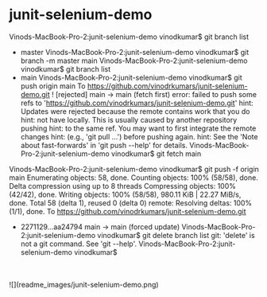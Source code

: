 # junit-selenium-demo

Vinods-MacBook-Pro-2:junit-selenium-demo vinodkumar$ git branch 
  list
* master
Vinods-MacBook-Pro-2:junit-selenium-demo vinodkumar$ git branch -m master main
Vinods-MacBook-Pro-2:junit-selenium-demo vinodkumar$ git branch
  list
* main
Vinods-MacBook-Pro-2:junit-selenium-demo vinodkumar$ git push origin main
To https://github.com/vinodrkumars/junit-selenium-demo.git
 ! [rejected]        main -> main (fetch first)
error: failed to push some refs to 'https://github.com/vinodrkumars/junit-selenium-demo.git'
hint: Updates were rejected because the remote contains work that you do
hint: not have locally. This is usually caused by another repository pushing
hint: to the same ref. You may want to first integrate the remote changes
hint: (e.g., 'git pull ...') before pushing again.
hint: See the 'Note about fast-forwards' in 'git push --help' for details.
Vinods-MacBook-Pro-2:junit-selenium-demo vinodkumar$ git fetch main


Vinods-MacBook-Pro-2:junit-selenium-demo vinodkumar$ git push -f origin main
Enumerating objects: 58, done.
Counting objects: 100% (58/58), done.
Delta compression using up to 8 threads
Compressing objects: 100% (42/42), done.
Writing objects: 100% (58/58), 980.11 KiB | 22.27 MiB/s, done.
Total 58 (delta 1), reused 0 (delta 0)
remote: Resolving deltas: 100% (1/1), done.
To https://github.com/vinodrkumars/junit-selenium-demo.git
 + 2271129...aa24794 main -> main (forced update)
Vinods-MacBook-Pro-2:junit-selenium-demo vinodkumar$ git delete branch list
git: 'delete' is not a git command. See 'git --help'.
Vinods-MacBook-Pro-2:junit-selenium-demo vinodkumar$ 

<BR>
<BR>
![](readme_images/junit-selenium-demo.png)
  
  

